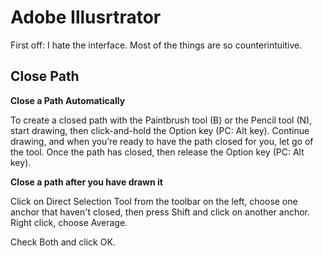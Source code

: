 # Adobe Illusrtrator #

First off: I hate the interface. Most of the things are so counterintuitive.

## Close Path ##

**Close a Path Automatically**

To create a closed path with the Paintbrush tool (B) or the Pencil tool (N), start drawing, then click-and-hold the Option key (PC: Alt key). Continue drawing, and when you’re ready to have the path closed for you, let go of the tool. Once the path has closed, then release the Option key (PC: Alt key).

**Close a path after you have drawn it**

Click on Direct Selection Tool  from the toolbar on the left, choose one anchor that haven't closed, then press Shift and click on another anchor. Right click, choose Average.

Check Both and click OK.